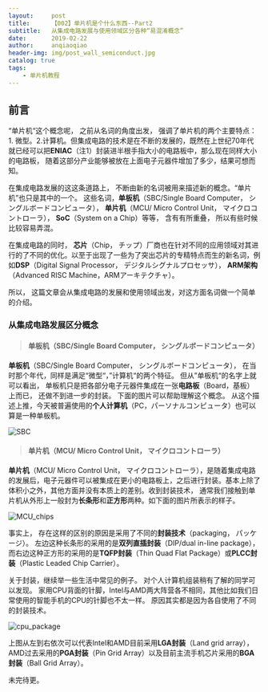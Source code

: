 ```yaml
---
layout:     post
title:      【002】单片机是个什么东西--Part2
subtitle:   从集成电路发展与使用领域区分各种“易混淆概念”
date:       2019-02-22
author:     anqiaoqiao
header-img: img/post_wall_semiconduct.jpg
catalog: true
tags:
    - 单片机教程
---
```


## 前言

“单片机“这个概念呢， 之前从名词的角度出发， 强调了单片机的两个主要特点： 1. 微型。2.计算机。但集成电路的技术是在不断的发展的，既然在上世纪70年代就已经可以把**ENIAC**（注1）封装进半根手指大小的电路板中，那么现在同样大小的电路板， 随着这部分产业能够被放在上面电子元器件增加了多少，结果可想而知。 

在集成电路发展的这这条道路上， 不断由新的名词被用来描述新的概念。“单片机”也只是其中的一个。 这些名词，**单板机**（SBC/Single Board Computer， シングルボードコンピュータ）， **单片机**（MCU/ Micro Control Unit， マイクロコントローラ）， **SoC**（System on a Chip）等等， 含有有所重叠， 所以有些时候比较容易弄混。

在集成电路的同时， **芯片**（Chip， チップ）厂商也在针对不同的应用领域对其进行的了不同的优化。以至于出现了一些为了突出芯片的专精特点而生的新名词，例如**DSP**（Digital Signal Processor， デジタルシグナルプロセッサ）， **ARM架构**（Advanced RISC Machine，ARMアーキテクチャ）。

所以， 这篇文章会从集成电路的发展和使用领域出发，对这方面名词做一个简单的介绍。 



### 从集成电路发展区分概念

> #### **单板机**（SBC/Single Board Computer， シングルボードコンピュータ）

**单板机**（SBC/Single Board Computer， シングルボードコンピュータ）， 在当时那个年代，同样是满足“微型“，”计算机“的两个特征。 但从”单板机“的名字上就可以看出， 单板机只是把各部分电子元器件集成在一张**电路板**（Board，基板）上而已， 还做不到进一步的封装。 下面的图片可以帮助理解这个概念。 从这个描述上推，今天被普遍使用的**个人计算机**（PC，パーソナルコンピュータ）也可以算是一种单板机。

![SBC](http://picgo.oss-ap-northeast-1.aliyuncs.com/img/SBC_img.png)

> #### 单片机（MCU/ Micro Control Unit， マイクロコントローラ）

**单片机**（MCU/ Micro Control Unit， マイクロコントローラ），是随着集成电路的发展后，电子元器件可以被集成在更小的电路板上，之后进行封装。基本上除了体积小之外，其他方面并没有本质上的差别。收到封装技术， 通常我们接触到单片机从外形上一般封为**长条形**和**正方形**两种。如下面的图片所表示的样子。

![MCU_chips](https://picgo.oss-ap-northeast-1.aliyuncs.com/img/MCU_chips.png)

事实上， 存在这样的区别的原因是采用了不同的**封装技术**（packaging， パッケージ）。 左边这种长条形的采用的是**双列直插封装**（DIP/dual in-line package），而右边这种正方形的采用的是**TQFP封装**（Thin Quad Flat Package）或**PLCC封装**（Plastic Leaded Chip Carrier）。

关于封装，继续举一些生活中常见的例子。 对个人计算机组装稍有了解的同学可以发现。 家用CPU背面的针脚，Intel与AMD两大阵营各不相同，其他比如我们日常使用的智能手机的CPU的针脚也不太一样。 原因其实都是因为各自使用了不同的封装技术。 

![cpu_package](https://picgo.oss-ap-northeast-1.aliyuncs.com/img/package_cpu.png)

上图从左到右依次可以代表Intel和AMD目前采用**LGA封装**（Land grid array）， AMD过去采用的**PGA封装**（Pin Grid Array）以及目前主流手机芯片采用的**BGA封装**（Ball Grid Array）。



未完待更。